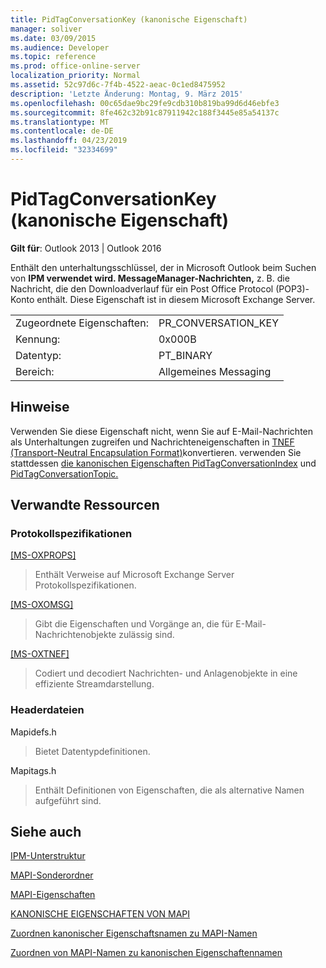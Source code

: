 ```yaml
---
title: PidTagConversationKey (kanonische Eigenschaft)
manager: soliver
ms.date: 03/09/2015
ms.audience: Developer
ms.topic: reference
ms.prod: office-online-server
localization_priority: Normal
ms.assetid: 52c97d6c-7f4b-4522-aeac-0c1ed8475952
description: 'Letzte Änderung: Montag, 9. März 2015'
ms.openlocfilehash: 00c65dae9bc29fe9cdb310b819ba99d6d46ebfe3
ms.sourcegitcommit: 8fe462c32b91c87911942c188f3445e85a54137c
ms.translationtype: MT
ms.contentlocale: de-DE
ms.lasthandoff: 04/23/2019
ms.locfileid: "32334699"
---
```

# <a name="pidtagconversationkey-canonical-property"></a>PidTagConversationKey (kanonische Eigenschaft)

  
  
**Gilt für**: Outlook 2013 | Outlook 2016 
  
Enthält den unterhaltungsschlüssel, der in Microsoft Outlook beim Suchen von **IPM verwendet wird. MessageManager-Nachrichten,** z. B. die Nachricht, die den Downloadverlauf für ein Post Office Protocol (POP3)-Konto enthält. Diese Eigenschaft ist in diesem Microsoft Exchange Server. 
  
|||
|:-----|:-----|
|Zugeordnete Eigenschaften:  <br/> |PR_CONVERSATION_KEY  <br/> |
|Kennung:  <br/> |0x000B  <br/> |
|Datentyp:  <br/> |PT_BINARY  <br/> |
|Bereich:  <br/> |Allgemeines Messaging  <br/> |
   
## <a name="remarks"></a>Hinweise

Verwenden Sie diese Eigenschaft nicht, wenn Sie auf E-Mail-Nachrichten als Unterhaltungen zugreifen und Nachrichteneigenschaften in [TNEF (Transport-Neutral Encapsulation Format)](transport-neutral-encapsulation-format-tnef.md)konvertieren. verwenden Sie stattdessen [die kanonischen Eigenschaften PidTagConversationIndex](pidtagconversationindex-canonical-property.md) und [PidTagConversationTopic.](pidtagconversationtopic-canonical-property.md) 
  
## <a name="related-resources"></a>Verwandte Ressourcen

### <a name="protocol-specifications"></a>Protokollspezifikationen

[[MS-OXPROPS]](https://msdn.microsoft.com/library/f6ab1613-aefe-447d-a49c-18217230b148%28Office.15%29.aspx)
  
> Enthält Verweise auf Microsoft Exchange Server Protokollspezifikationen.
    
[[MS-OXOMSG]](https://msdn.microsoft.com/library/daa9120f-f325-4afb-a738-28f91049ab3c%28Office.15%29.aspx)
  
> Gibt die Eigenschaften und Vorgänge an, die für E-Mail-Nachrichtenobjekte zulässig sind.
    
[[MS-OXTNEF]](https://msdn.microsoft.com/library/1f0544d7-30b7-4194-b58f-adc82f3763bb%28Office.15%29.aspx)
  
> Codiert und decodiert Nachrichten- und Anlagenobjekte in eine effiziente Streamdarstellung.
    
### <a name="header-files"></a>Headerdateien

Mapidefs.h
  
> Bietet Datentypdefinitionen.
    
Mapitags.h
  
> Enthält Definitionen von Eigenschaften, die als alternative Namen aufgeführt sind.
    
## <a name="see-also"></a>Siehe auch



[IPM-Unterstruktur](ipm-subtree.md)
  
[MAPI-Sonderordner](mapi-special-folders.md)
  
[MAPI-Eigenschaften](mapi-properties.md)
  
[KANONISCHE EIGENSCHAFTEN VON MAPI](mapi-canonical-properties.md)
  
[Zuordnen kanonischer Eigenschaftsnamen zu MAPI-Namen](mapping-canonical-property-names-to-mapi-names.md)
  
[Zuordnen von MAPI-Namen zu kanonischen Eigenschaftennamen](mapping-mapi-names-to-canonical-property-names.md)

